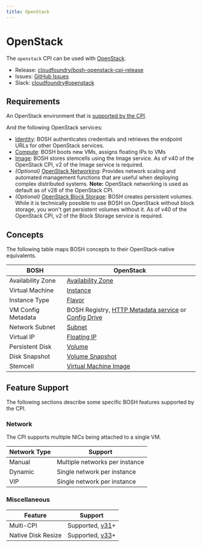 ```yaml
---
title: OpenStack
---
```


# OpenStack

The `openstack` CPI can be used with [OpenStack](https://www.openstack.org).

 * Release: [cloudfoundry/bosh-openstack-cpi-release](https://github.com/cloudfoundry/bosh-openstack-cpi-release)
 * Issues: [GitHub Issues](https://github.com/cloudfoundry/bosh-openstack-cpi-release/issues)
 * Slack: [cloudfoundry#openstack](https://cloudfoundry.slack.com/messages/openstack)


## Requirements

An OpenStack environment that is [supported by the CPI](https://github.com/cloudfoundry/bosh-openstack-cpi-release#supported-openstack-versions).

And the following OpenStack services:

 * [Identity](https://www.openstack.org/software/releases/latest/components/keystone):
   BOSH authenticates credentials and retrieves the endpoint URLs for other OpenStack services.
 * [Compute](https://www.openstack.org/software/releases/latest/components/nova):
   BOSH boots new VMs, assigns floating IPs to VMs
 * [Image](https://www.openstack.org/software/releases/latest/components/glance):
   BOSH stores stemcells using the Image service. As of v40 of the OpenStack CPI, v2 of the Image service is required.
 * *(Optional)* [OpenStack Networking](https://www.openstack.org/software/releases/latest/components/neutron):
   Provides network scaling and automated management functions that are useful when deploying complex distributed systems. **Note:** OpenStack networking is used as default as of v28 of the OpenStack CPI.
 * *(Optional)* [OpenStack Block Storage](https://www.openstack.org/software/releases/latest/components/cinder):
   BOSH creates persistent volumes. While it is technically possible to use BOSH on OpenStack without block storage, you won't get persistent volumes without it. As of v40 of the OpenStack CPI, v2 of the Block Storage service is required.

## Concepts

The following table maps BOSH concepts to their OpenStack-native equivalents.

| BOSH | OpenStack |
| ---- | --------- |
| Availability Zone | [Availability Zone](https://www.mirantis.com/blog/the-first-and-final-word-on-openstack-availability-zones/) |
| Virtual Machine | [Instance](https://docs.openstack.org/nova/latest/user/launch-instances.html) |
| Instance Type | [Flavor](https://docs.openstack.org/nova/latest/user/flavors.html) |
| VM Config Metadata | BOSH Registry, [HTTP Metadata service](https://docs.openstack.org/nova/latest/user/metadata-service.html) or [Config Drive](https://docs.openstack.org/nova/latest/user/config-drive.html) |
| Network Subnet | [Subnet](https://docs.openstack.org/neutron/latest/admin/intro-os-networking.html) |
| Virtual IP | [Floating IP](https://docs.openstack.org/nova/latest/user/manage-ip-addresses.html) |
| Persistent Disk | [Volume](https://docs.openstack.org/cinder/latest/cli/cli-manage-volumes.html) |
| Disk Snapshot | [Volume Snapshot](https://docs.openstack.org/cinder/latest/cli/cli-manage-volumes.html) |
| Stemcell | [Virtual Machine Image](https://docs.openstack.org/glance/latest/user/index.html) |


## Feature Support

The following sections describe some specific BOSH features supported by the CPI.


### Network

The CPI supports multiple NICs being attached to a single VM.


| Network Type | Support |
| ------------ | ------- |
| Manual | Multiple networks per instance |
| Dynamic | Single network per instance |
| VIP | Single network per instance |


### Miscellaneous

| Feature | Support |
| ------- | ------- |
| Multi-CPI | Supported, [v31](https://github.com/cloudfoundry/bosh-openstack-cpi-release/releases/tag/v31)+ |
| Native Disk Resize | Supported, [v33](https://github.com/cloudfoundry/bosh-openstack-cpi-release/releases/tag/v33)+ |

